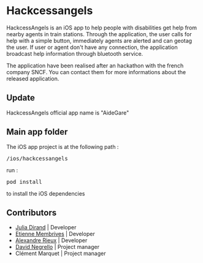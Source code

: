 # Hackcessangels
HackcessAngels is an iOS app to help people with disabilities get help from nearby agents in train stations. Through the application, the user calls for help with a simple button, immediately agents are alerted and can geotag the user. If user or agent don't have any connection, the application broadcast help information through bluetooth service.

The application have been realised after an hackathon with the french company SNCF. You can contact them for more informations about the released application.

## Update
HackcessAngels official app name is "AideGare"

## Main app folder
The iOS app project is at the following path :
<pre>/ios/hackcessangels</pre>
run : <pre>pod install</pre> to install the iOS dependencies

## Contributors
- [Julia Dirand](https://www.linkedin.com/profile/view?id=178837640) | Developer
- [Etienne Membrives](http://etienne.membrives.fr) | Developer
- [Alexandre Rieux](http://alexrieux.fr) | Developer
- [David Negrello](https://www.linkedin.com/profile/view?id=62596103) | Project manager
- Clément Marquet | Project manager
